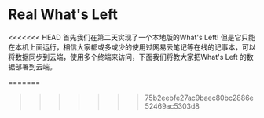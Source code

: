 # Real What's Left

<<<<<<< HEAD
首先我们在第二天实现了一个本地版的What's Left! 但是它只能在本机上面运行，相信大家都或多或少的使用过网易云笔记等在线的记事本，可以将数据同步到云端，使用多个终端来访问，下面我们将教大家把What's Left 的数据部署到云端。



=======
>>>>>>> 75b2eebfe27ac9baec80bc2886e52469ac5303d8
